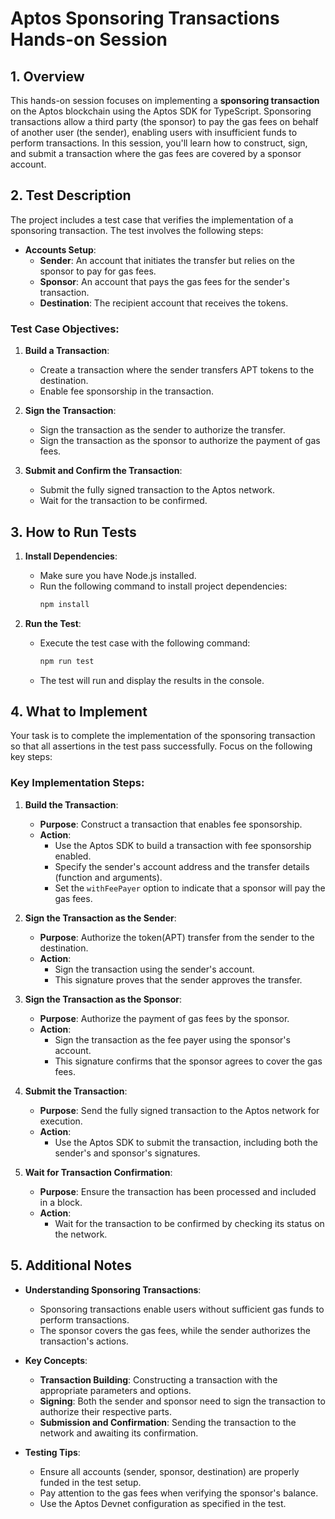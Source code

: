# Aptos Sponsoring Transactions Hands-on Session

## 1. Overview

This hands-on session focuses on implementing a **sponsoring transaction** on the Aptos blockchain using the Aptos SDK for TypeScript. Sponsoring transactions allow a third party (the sponsor) to pay the gas fees on behalf of another user (the sender), enabling users with insufficient funds to perform transactions. In this session, you'll learn how to construct, sign, and submit a transaction where the gas fees are covered by a sponsor account.

## 2. Test Description

The project includes a test case that verifies the implementation of a sponsoring transaction. The test involves the following steps:

- **Accounts Setup**:
  - **Sender**: An account that initiates the transfer but relies on the sponsor to pay for gas fees.
  - **Sponsor**: An account that pays the gas fees for the sender's transaction.
  - **Destination**: The recipient account that receives the tokens.

### Test Case Objectives:

1. **Build a Transaction**:

   - Create a transaction where the sender transfers APT tokens to the destination.
   - Enable fee sponsorship in the transaction.

2. **Sign the Transaction**:

   - Sign the transaction as the sender to authorize the transfer.
   - Sign the transaction as the sponsor to authorize the payment of gas fees.

3. **Submit and Confirm the Transaction**:

   - Submit the fully signed transaction to the Aptos network.
   - Wait for the transaction to be confirmed.

## 3. How to Run Tests

1. **Install Dependencies**:

   - Make sure you have Node.js installed.
   - Run the following command to install project dependencies:
     ```bash
     npm install
     ```

2. **Run the Test**:
   - Execute the test case with the following command:
     ```bash
     npm run test
     ```
   - The test will run and display the results in the console.

## 4. What to Implement

Your task is to complete the implementation of the sponsoring transaction so that all assertions in the test pass successfully. Focus on the following key steps:

### Key Implementation Steps:

1. **Build the Transaction**:

   - **Purpose**: Construct a transaction that enables fee sponsorship.
   - **Action**:
     - Use the Aptos SDK to build a transaction with fee sponsorship enabled.
     - Specify the sender's account address and the transfer details (function and arguments).
     - Set the `withFeePayer` option to indicate that a sponsor will pay the gas fees.

2. **Sign the Transaction as the Sender**:

   - **Purpose**: Authorize the token(APT) transfer from the sender to the destination.
   - **Action**:
     - Sign the transaction using the sender's account.
     - This signature proves that the sender approves the transfer.

3. **Sign the Transaction as the Sponsor**:

   - **Purpose**: Authorize the payment of gas fees by the sponsor.
   - **Action**:
     - Sign the transaction as the fee payer using the sponsor's account.
     - This signature confirms that the sponsor agrees to cover the gas fees.

4. **Submit the Transaction**:

   - **Purpose**: Send the fully signed transaction to the Aptos network for execution.
   - **Action**:
     - Use the Aptos SDK to submit the transaction, including both the sender's and sponsor's signatures.

5. **Wait for Transaction Confirmation**:

   - **Purpose**: Ensure the transaction has been processed and included in a block.
   - **Action**:
     - Wait for the transaction to be confirmed by checking its status on the network.

## 5. Additional Notes

- **Understanding Sponsoring Transactions**:

  - Sponsoring transactions enable users without sufficient gas funds to perform transactions.
  - The sponsor covers the gas fees, while the sender authorizes the transaction's actions.

- **Key Concepts**:

  - **Transaction Building**: Constructing a transaction with the appropriate parameters and options.
  - **Signing**: Both the sender and sponsor need to sign the transaction to authorize their respective parts.
  - **Submission and Confirmation**: Sending the transaction to the network and awaiting its confirmation.

- **Testing Tips**:
  - Ensure all accounts (sender, sponsor, destination) are properly funded in the test setup.
  - Pay attention to the gas fees when verifying the sponsor's balance.
  - Use the Aptos Devnet configuration as specified in the test.
